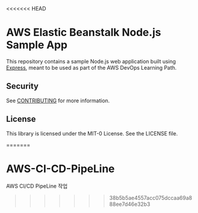 <<<<<<< HEAD
# AWS Elastic Beanstalk Node.js Sample App

This repository contains a sample Node.js web application built using [Express](https://expressjs.com/), meant to be used as part of the AWS DevOps Learning Path.

## Security

See [CONTRIBUTING](CONTRIBUTING.md#security-issue-notifications) for more information.

## License

This library is licensed under the MIT-0 License. See the LICENSE file.

=======
# AWS-CI-CD-PipeLine
AWS CI/CD PipeLine 작업 
>>>>>>> 38b5b5ae4557acc075dccaa69a888ee7d46e32b3
